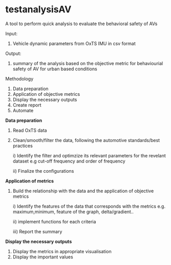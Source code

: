 # testanalysisAV
A tool to perform quick analysis to evaluate the behavioral safety of AVs


Input:

1) Vehicle dynamic parameters from OxTS IMU in csv format

Output:

1) summary of the analysis based on the objective metric for behaviourial safety of AV for urban based conditions

Methodology

1) Data preparation
2) Application of objective metrics 
3) Display the necessary outputs
4) Create report
5) Automate  


**Data preparation**

1) Read OxTS data
2) Clean/smooth/filter the data, following the automotive standards/best practices

    i) Identify the filter and optimzize its relevant parameters for the revelant dataset e.g cut-off frequency and order of frequency
    
    ii) Finalize the configurations

**Application of metrics**

1) Build the relationship with the data and the application of objective metrics

    i) Identify the features of the data that corresponds with the metrics e.g. maximum,minimum, feature of the graph, delta/gradient..
    
    ii) implement functions for each criteria
    
    iii) Report the summary
    
**Display the necessary outputs**

1) Display the metrics in appropriate visualisation
2) Display the important values

